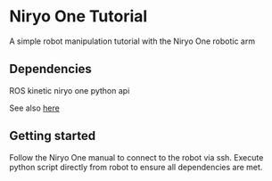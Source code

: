 # Niryo One Tutorial

A simple robot manipulation tutorial with the Niryo One robotic arm

## Dependencies 
ROS kinetic 
niryo one python api

See also [here](https://github.com/NiryoRobotics/niryo_one_ros/tree/master/niryo_one_python_api)

## Getting started

Follow the Niryo One manual to connect to the robot via ssh. 
Execute python script directly from robot to ensure all dependencies are met. 

